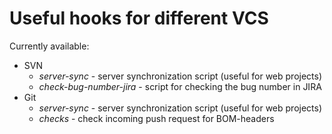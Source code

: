 # Useful hooks for different VCS

Currently available:

*   SVN
    - *server-sync* - server synchronization script (useful for web projects)
    - *check-bug-number-jira* - script for checking the bug number in JIRA
*   Git
    - *server-sync* - server synchronization script (useful for web projects)
    - *checks* - check incoming push request for BOM-headers
